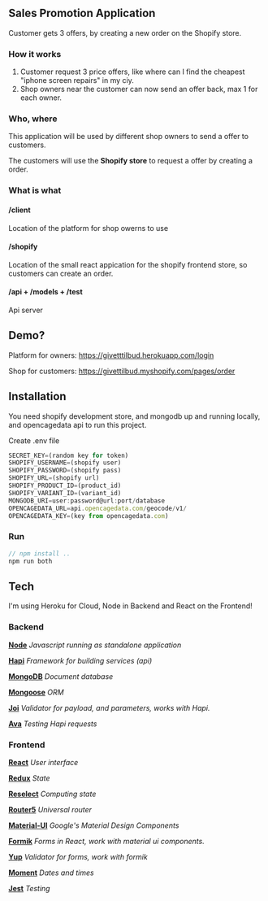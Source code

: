 ## Sales Promotion Application

Customer gets 3 offers, by creating a new order on the Shopify store.

### How it works

1.  Customer request 3 price offers, like where can I find the cheapest "iphone screen repairs" in my ciy.
2.  Shop owners near the customer can now send an offer back, max 1 for each owner.

### Who, where

This application will be used by different shop owners to send a offer to customers.

The customers will use the **Shopify store** to request a offer by creating a order.

### What is what

#### /client

Location of the platform for shop owerns to use

#### /shopify

Location of the small react appication for the shopify frontend store, so customers can create an order.

#### /api + /models + /test

Api server

## Demo?

Platform for owners: https://givetttilbud.herokuapp.com/login

Shop for customers: https://givettilbud.myshopify.com/pages/order

## Installation

You need shopify development store, and mongodb up and running locally, and opencagedata api to run this project.

Create .env file

```javascript
SECRET_KEY=(random key for token)
SHOPIFY_USERNAME=(shopify user)
SHOPIFY_PASSWORD=(shopify pass)
SHOPIFY_URL=(shopify url)
SHOPIFY_PRODUCT_ID=(product_id)
SHOPIFY_VARIANT_ID=(variant_id)
MONGODB_URI=user:password@url:port/database
OPENCAGEDATA_URL=api.opencagedata.com/geocode/v1/
OPENCAGEDATA_KEY=(key from opencagedata.com)
```

### Run

```javascript
// npm install ..
npm run both
```

## Tech

I'm using Heroku for Cloud, Node in Backend and React on the Frontend!

### Backend

**[Node](https://nodejs.org/en/)**
_Javascript running as standalone application_

**[Hapi](https://hapijs.com/)**
_Framework for building services (api)_

**[MongoDB](https://www.mongodb.com/)**
_Document database_

**[Mongoose](https://mongoosejs.com/)**
_ORM_

**[Joi](https://github.com/joijs)**
_Validator for payload, and parameters, works with Hapi._

**[Ava](https://github.com/avajs)**
_Testing Hapi requests_

### Frontend

**[React](https://reactjs.org/)**
_User interface_

**[Redux](https://redux.js.org/)**
_State_

**[Reselect](https://github.com/reduxjs/reselect)**
_Computing state_

**[Router5](https://router5.js.org/)**
_Universal router_

**[Material-UI](https://material-ui.com/)**
_Google's Material Design Components_

**[Formik](https://github.com/jaredpalmer/formik)**
_Forms in React, work with material ui components._

**[Yup](https://github.com/jquense/yup)**
_Validator for forms, work with formik_

**[Moment](https://momentjs.com/)**
_Dates and times_

**[Jest](https://jestjs.io/)**
_Testing_
